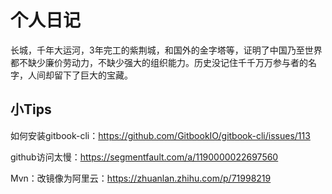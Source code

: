 # 个人日记



长城，千年大运河，3年完工的紫荆城，和国外的金字塔等，证明了中国乃至世界都不缺少廉价劳动力，不缺少强大的组织能力。历史没记住千千万万参与者的名字，人间却留下了巨大的宝藏。











## 小Tips

如何安装gitbook-cli：https://github.com/GitbookIO/gitbook-cli/issues/113

github访问太慢：https://segmentfault.com/a/1190000022697560

Mvn：改镜像为阿里云：https://zhuanlan.zhihu.com/p/71998219
